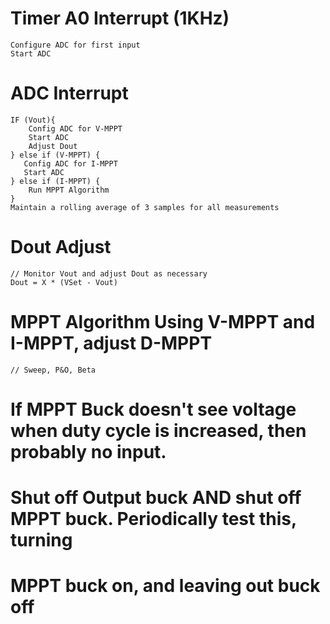 # Timer A0 Interrupt (1KHz)
    Configure ADC for first input
    Start ADC
    
# ADC Interrupt
    IF (Vout){
        Config ADC for V-MPPT
        Start ADC
        Adjust Dout
    } else if (V-MPPT) {
       Config ADC for I-MPPT
       Start ADC
    } else if (I-MPPT) {
        Run MPPT Algorithm
    }
    Maintain a rolling average of 3 samples for all measurements
    
# Dout Adjust
    // Monitor Vout and adjust Dout as necessary
    Dout = X * (VSet - Vout)
    
# MPPT Algorithm Using V-MPPT and I-MPPT, adjust D-MPPT
    // Sweep, P&O, Beta
    
# If MPPT Buck doesn't see voltage when duty cycle is increased, then probably no input.
# Shut off Output buck AND shut off MPPT buck. Periodically test this, turning
# MPPT buck on, and leaving out buck off 
    
    